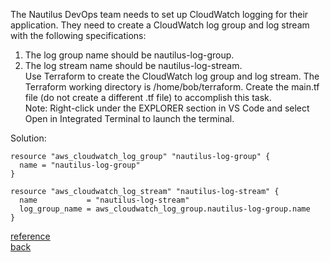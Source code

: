 The Nautilus DevOps team needs to set up CloudWatch logging for their application. They need to create a CloudWatch log group and log stream with the following specifications:  
1) The log group name should be nautilus-log-group.  
2) The log stream name should be nautilus-log-stream.  
Use Terraform to create the CloudWatch log group and log stream. The Terraform working directory is /home/bob/terraform. Create the main.tf file (do not create a different .tf file) to accomplish this task.  
Note: Right-click under the EXPLORER section in VS Code and select Open in Integrated Terminal to launch the terminal.

Solution:  
```
resource "aws_cloudwatch_log_group" "nautilus-log-group" {
  name = "nautilus-log-group"
}

resource "aws_cloudwatch_log_stream" "nautilus-log-stream" {
  name           = "nautilus-log-stream"
  log_group_name = aws_cloudwatch_log_group.nautilus-log-group.name
}
```

[reference](https://registry.terraform.io/providers/hashicorp/aws/latest/docs/resources/cloudwatch_log_stream)   
[back](https://github.com/MederD/Kodekloud-Engineer-Tasks/tree/main)  
